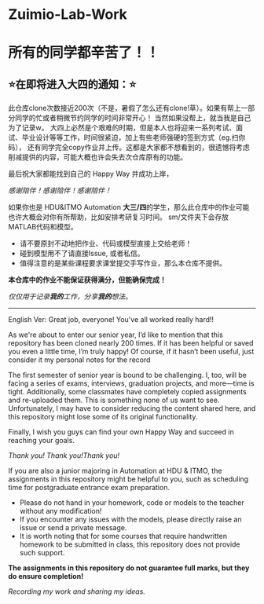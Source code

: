 # Zuimio-Lab-Work

<h1>所有的同学都辛苦了！！</h1>
<h2>⭐在即将进入大四的通知：⭐</h2>此仓库clone次数接近200次（不是，暑假了怎么还有clone!草）。如果有帮上一部分同学的忙或者稍微节约同学的时间非常开心！
当然如果没帮上，就当我是自己为了记录w。
大四上必然是个艰难的时期，但是本人也将迎来一系列考试、面试、毕业设计等等工作，时间很紧迫，加上有些老师强硬的签到方式（eg.扫你码），
还有同学完全copy作业并上传。这都是大家都不想看到的，很遗憾将考虑削减提供的内容，可能大概也许会失去次仓库原有的功能。

最后祝大家都能找到自己的 Happy Way 并成功上岸，

*感谢陪伴！感谢陪伴！感谢陪伴！*

如果你也是 HDU&ITMO Automation **大三/四**的学生，那么此仓库中的作业可能也许大概会对你有所帮助，比如安排考研复习时间。
sm/文件夹下会存放MATLAB代码和模型。

* 请不要原封不动地把作业、代码或模型直接上交给老师！
* 碰到模型用不了请直接Issue, 或者私信。
* 值得注意的是某些课程要求课堂提交手写作业，那么本仓库不提供。

**本仓库中的作业不能保证获得满分，但能确保完成！**

*仅仅用于记录**我的**工作，分享**我的**想法。*

---
English Ver:
Great job, everyone! You've all worked really hard!!

As we're about to enter our senior year, I’d like to mention that this repository has been cloned nearly 200 times. If it has been helpful or saved you even a little time, I’m truly happy!
Of course, if it hasn’t been useful, just consider it my personal notes for the record 

The first semester of senior year is bound to be challenging. I, too, will be facing a series of exams, interviews, graduation projects, and more—time is tight.
Additionally, some classmates have completely copied assignments and re-uploaded them. This is something none of us want to see. Unfortunately, I may have to consider reducing the content shared here, and this repository might lose some of its original functionality.

Finally, I wish you guys can find your own Happy Way and succeed in reaching your goals.

*Thank you! Thank you!Thank you!*

If you are also a junior majoring in Automation at HDU & ITMO, the assignments in this repository might be helpful to you, such as scheduling time for postgraduate entrance exam preparation.

* Please do not hand in your homework, code or models to the teacher without any modification!
* If you encounter any issues with the models, please directly raise an issue or send a private message.
* It is worth noting that for some courses that require handwritten homework to be submitted in class, this repository does not provide such support.

**The assignments in this repository do not guarantee full marks, but they do ensure completion!**

*Recording my work and sharing my ideas.*
